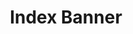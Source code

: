 ---
title: Index Banner
headertitle: BannerTitle
headerdescription: ytuytiyui
headerpicture: "/uploads/2021/12/06/index-intro-image-2.png"

---